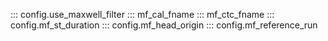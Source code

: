 ::: config.use_maxwell_filter
::: mf_cal_fname
::: mf_ctc_fname
::: config.mf_st_duration
::: config.mf_head_origin
::: config.mf_reference_run
